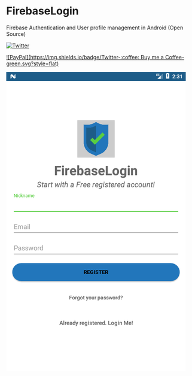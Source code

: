 # FirebaseLogin
Firebase Authentication and User profile management in Android (Open Source)

[![Twitter](https://img.shields.io/badge/Twitter-@aulavara-blue.svg?style=flat)](http://twitter.com/aulavara)

[![PayPal](https://img.shields.io/badge/Twitter-:coffee: Buy me a Coffee-green.svg?style=flat)](http://twitter.com/aulavara)

![alt text](https://github.com/Lazarus118/FirebaseLogin/blob/master/resources/Screenshot_2.png?raw=true)

